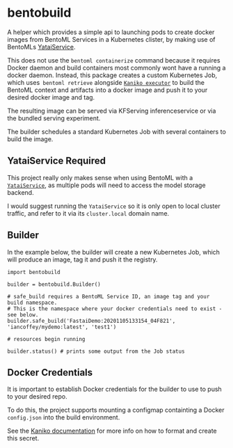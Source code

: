 # bentobuild

A helper which provides a simple api to launching pods to create docker images from BentoML Services in a Kubernetes clister, by making use of BentoMLs [YataiService](https://docs.bentoml.org/en/latest/concepts.html#customizing-model-repository).

This does not use the `bentoml containerize` command because it requires Docker daemon and build containers most commonly wont have a running a docker daemon. Instead, this package creates a custom Kubernetes Job, which uses` bentoml retrieve` alongside [`Kaniko executor`](https://github.com/GoogleContainerTools/kaniko) to build the BentoML context and artifacts into a docker image and push it to your desired docker image and tag.

The resulting image can be served via KFServing inferenceservice or via the bundled serving experiment.

The builder schedules a standard Kubernetes Job with several containers to build the image.

## YataiService Required

This project really only makes sense when using BentoML with a [`YataiService`](https://docs.bentoml.org/en/latest/concepts.html#customizing-model-repository), as multiple pods will need to access the model storage backend.

I would suggest running the `YataiService` so it is only open to local cluster traffic, and refer to it via its `cluster.local` domain name.

## Builder

In the example below, the builder will create a new Kubernetes Job, which will produce an image, tag it and push it the registry.



```
import bentobuild

builder = bentobuild.Builder()

# safe_build requires a BentoML Service ID, an image tag and your build namespace.
# This is the namespace where your docker credentials need to exist - see below.
builder.safe_build('FastaiDemo:20201105133154_04F821', 'iancoffey/mydemo:latest', 'test1')

# resources begin running

builder.status() # prints some output from the Job status

```

## Docker Credentials

It is important to establish Docker credentials for the builder to use to push to your desired repo.

To do this, the project supports mounting a configmap containting a Docker `config.json` into the build environment.

See the [Kaniko documentation](https://github.com/GoogleContainerTools/kaniko/blob/master/README.md#pushing-to-different-registries) for more info on how to format and create this secret.

